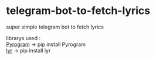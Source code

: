 # telegram-bot-to-fetch-lyrics
super simple telegram bot to fetch lyrics

librarys used : <br> [Pyrogram](https://pypi.org/project/Pyrogram/) -> pip install Pyrogram
<br> [lyr](https://pypi.org/project/lyr/) -> pip install lyr
